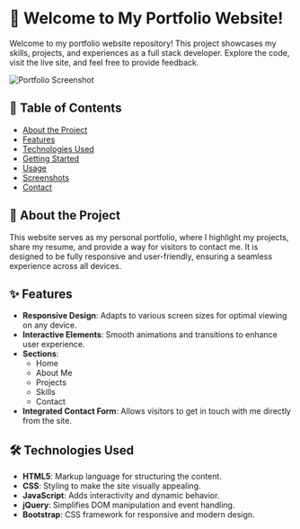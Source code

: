 # 🚀 Welcome to My Portfolio Website!

Welcome to my portfolio website repository! This project showcases my skills, projects, and experiences as a full stack developer. Explore the code, visit the live site, and feel free to provide feedback.

![Portfolio Screenshot](path/to/your/screenshot.png)

## 🌟 Table of Contents

- [About the Project](#about-the-project)
- [Features](#features)
- [Technologies Used](#technologies-used)
- [Getting Started](#getting-started)
- [Usage](#usage)
- [Screenshots](#screenshots)
- [Contact](#contact)

## 📖 About the Project

This website serves as my personal portfolio, where I highlight my projects, share my resume, and provide a way for visitors to contact me. It is designed to be fully responsive and user-friendly, ensuring a seamless experience across all devices.

## ✨ Features

- **Responsive Design**: Adapts to various screen sizes for optimal viewing on any device.
- **Interactive Elements**: Smooth animations and transitions to enhance user experience.
- **Sections**:
  - Home
  - About Me
  - Projects
  - Skills
  - Contact
- **Integrated Contact Form**: Allows visitors to get in touch with me directly from the site.

## 🛠️ Technologies Used

- **HTML5**: Markup language for structuring the content.
- **CSS**: Styling to make the site visually appealing.
- **JavaScript**: Adds interactivity and dynamic behavior.
- **jQuery**: Simplifies DOM manipulation and event handling.
- **Bootstrap**: CSS framework for responsive and modern design.
